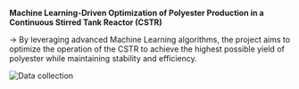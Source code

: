 **Machine Learning-Driven Optimization of Polyester Production in a Continuous Stirred Tank Reactor (CSTR)**

-> By leveraging advanced Machine Learning algorithms, the project aims to optimize the operation of the CSTR to achieve the highest possible yield of polyester while maintaining stability and efficiency.

![Data collection](https://github.com/user-attachments/assets/447eda23-43a8-4a42-a1c6-b17f70136666)
